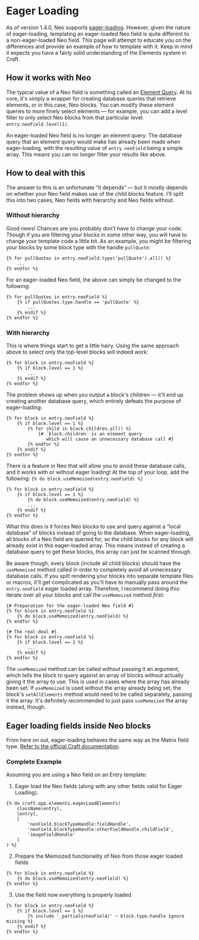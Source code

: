 # Eager Loading

As of version 1.4.0, Neo supports [eager-loading](https://docs.craftcms.com/v3/dev/eager-loading-elements.html). However, given the nature of eager-loading, templating an eager-loaded Neo field is quite different to a non-eager-loaded Neo field. This page will attempt to educate you on the differences and provide an example of how to template with it. Keep in mind it expects you have a fairly solid understanding of the Elements system in Craft.

## How it works with Neo

The typical value of a Neo field is something called an [Element Query](https://docs.craftcms.com/v3/dev/element-queries/). At its core, it's simply a wrapper for creating database queries that retrieve elements, or in this case, Neo blocks. You can modify these element queries to more finely select elements &mdash; for example, you can add a level filter to only select Neo blocks from that particular level: `entry.neoField.level(1)`.

An eager-loaded Neo field is no longer an element query. The database query that an element query would make has already been made when eager-loading, with the resulting value of `entry.neoField` being a simple array. This means you can no longer filter your results like above.

## How to deal with this

The answer to this is an unfortunate &ldquo;it depends&rdquo; &mdash; but it mostly depends on whether your Neo field makes use of the child blocks feature. I'll split this into two cases; Neo fields with hierarchy and Neo fields without.

### Without hierarchy

Good news! Chances are you probably don't have to change your code. Though if you are filtering your blocks in some other way, you will have to change your template code a little bit. As an example, you might be filtering your blocks by some block type with the handle `pullQuote`:

```twig
{% for pullQuotes in entry.neoField.type('pullQuote').all() %}
    ...
{% endfor %}
```

For an eager-loaded Neo field, the above can simply be changed to the following:

```twig
{% for pullQuotes in entry.neoField %}
    {% if pullQuotes.type.handle == 'pullQuote' %}
        ...
    {% endif %}
{% endfor %}
```

### With hierarchy

This is where things start to get a little hairy. Using the same approach above to select only the top-level blocks will indeed work:

```twig
{% for block in entry.neoField %}
    {% if block.level == 1 %}
        ...
    {% endif %}
{% endfor %}
```

The problem shows up when you output a block's children &mdash; it'll end up creating another database query, which entirely defeats the purpose of eager-loading:

```twig
{% for block in entry.neoField %}
    {% if block.level == 1 %}
        {% for child in block.children.all() %}
            {# `block.children` is an element query 
               which will cause an unnecessary database call #}
        {% endfor %}
    {% endif %}
{% endfor %}
```

There is a feature in Neo that will allow you to avoid these database calls, and it works with or without eager loading! At the top of your loop, add the following: `{% do block.useMemoized(entry.neoField) %}`

```twig
{% for block in entry.neoField %}
    {% if block.level == 1 %}
        {% do block.useMemoized(entry.neoField) %}
        ...
    {% endif %}
{% endfor %}
```

What this does is it forces Neo blocks to use and query against a &ldquo;local database&rdquo; of blocks instead of going to the database. When eager-loading, all blocks of a Neo field are queried for, so the child blocks for any block will already exist in this eager-loaded array. This means instead of creating a database query to get these blocks, this array can just be scanned through.

Be aware though, every block (include all child blocks) should have the `useMemoized` method called in order to completely avoid all unnecessary database calls. If you split rendering your blocks into separate template files or macros, it'll get complicated as you'll have to manually pass around the `entry.neoField` eager loaded array. Therefore, I recommend doing this: iterate over all your blocks and call the `useMemoized` method _first_:

```twig
{# Preparation for the eager-loaded Neo field #}
{% for block in entry.neoField %}
    {% do block.useMemoized(entry.neoField) %}
{% endfor %}

{# The real-deal #}
{% for block in entry.neoField %}
    {% if block.level == 1 %}
        ...
    {% endif %}
{% endfor %}
```

The `useMemoized` method can be called without passing it an argument, which tells the block to query against an array of blocks without actually giving it the array to use. This is used in cases where the array has already been set. If `useMemoized` is used without the array already being set, the block's `setAllElements` method would need to be called separately, passing it the array. It's definitely recommended to just pass `useMemoized` the array instead, though.

## Eager loading fields inside Neo blocks

From here on out, eager-loading behaves the same way as the Matrix field type. [Refer to the official Craft documentation](https://docs.craftcms.com/v3/dev/eager-loading-elements.html#eager-loading-elements-related-to-matrix-blocks).

### Complete Example

Assuming you are using a Neo field on an Entry template:

1. Eager load the Neo fields (along with any other fields valid for Eager Loading).

```twig
{% do craft.app.elements.eagerLoadElements(
	className(entry),
	[entry],
	[
		'neoField.blockTypeHandle:fieldHandle',
		'neoField.blockTypeHandle:otherFieldHandle.childField',
		'imageFieldHandle'
	]
) %}
```

2. Prepare the Memoized functionality of Neo from those eager loaded fields

```twig
{% for block in entry.neoField %}
	{% do block.useMemoized(entry.neoField) %}
{% endfor %}
```

3. Use the field now everything is properly loaded

```twig
{% for block in entry.neoField %}
	{% if block.level == 1 %}
		{% include '_partials/neoField/' ~ block.type.handle ignore missing %}
	{% endif %}
{% endfor %}
```
